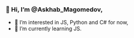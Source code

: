 ### 👋  Hi, I’m @Askhab_Magomedov,
- 👀  I’m interested in JS, Python and C# for now,
- 🌱  I’m currently learning JS.

<!---
Askhab/Askhab is a ✨ special ✨ repository because its `README.md` (this file) appears on your GitHub profile.
You can click the Preview link to take a look at your changes.
--->
